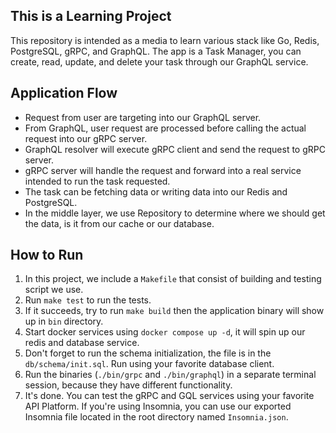## This is a Learning Project
This repository is intended as a media to learn various stack like Go, Redis, PostgreSQL, gRPC, and GraphQL. 
The app is a Task Manager, you can create, read, update, and delete your task through our GraphQL service.

## Application Flow
- Request from user are targeting into our GraphQL server.
- From GraphQL, user request are processed before calling the actual request into our gRPC server.
- GraphQL resolver will execute gRPC client and send the request to gRPC server.
- gRPC server will handle the request and forward into a real service intended to run the task requested.
- The task can be fetching data or writing data into our Redis and PostgreSQL.
- In the middle layer, we use Repository to determine where we should get the data,  is it from our cache or our database.

## How to Run
1. In this project, we include a `Makefile` that consist of building and testing script we use.
2. Run `make test` to run the tests.
3. If it succeeds, try to run `make build` then the application binary will show up in `bin` directory.
4. Start docker services using `docker compose up -d`, it will spin up our redis and database service.
5. Don't forget to run the schema initialization, the file is in the `db/schema/init.sql`. Run using your favorite database client. 
6. Run the binaries (`./bin/grpc` and `./bin/graphql`) in a separate terminal session, because they have different functionality. 
7. It's done. You can test the gRPC and GQL services using your favorite API Platform. If you're using Insomnia, you can use our exported Insomnia file located in the root directory named `Insomnia.json`. 
